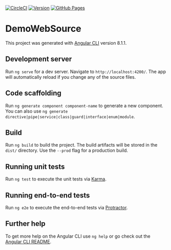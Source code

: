 [![CircleCI](https://circleci.com/gh/jef15938/DemoWebSource/tree/dev.svg?style=svg)](https://circleci.com/gh/jef15938/DemoWebSource/tree/dev)    [![Version](https://badgen.net/badge/Version/0.0.13/cyan)]()  [![GitHub Pages](https://badgen.net/badge/icon/GitHub%20Pages?icon=github&label)](https://jef15938.github.io/DemoWebSource/)

# DemoWebSource

This project was generated with [Angular CLI](https://github.com/angular/angular-cli) version 8.1.1.

## Development server

Run `ng serve` for a dev server. Navigate to `http://localhost:4200/`. The app will automatically reload if you change any of the source files.

## Code scaffolding

Run `ng generate component component-name` to generate a new component. You can also use `ng generate directive|pipe|service|class|guard|interface|enum|module`.

## Build

Run `ng build` to build the project. The build artifacts will be stored in the `dist/` directory. Use the `--prod` flag for a production build.

## Running unit tests

Run `ng test` to execute the unit tests via [Karma](https://karma-runner.github.io).

## Running end-to-end tests

Run `ng e2e` to execute the end-to-end tests via [Protractor](http://www.protractortest.org/).

## Further help

To get more help on the Angular CLI use `ng help` or go check out the [Angular CLI README](https://github.com/angular/angular-cli/blob/master/README.md).
